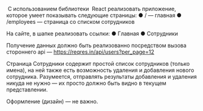 ​ С использованием библиотеки ​ React​ реализовать приложение, которое умеет показывать следующие страницы: ● / — главная ● /employees — страница со списком сотрудников

На сайте, в шапке реализовать ссылки: ● Главная ● Сотрудники

Получение данных должно быть реализованно посредством вызова стороннего api — https://reqres.in/api/users?per_page=12

Страница Сотрудники содержит простой список сотрудников (только имена), на ней также есть возможность удаления и добавления нового сотрудника. Разумеется, отправлять результаты добавления и удаления никуда не нужно — их просто должно быть видно в текущем представлении.

Оформление (дизайн) — не важно.
